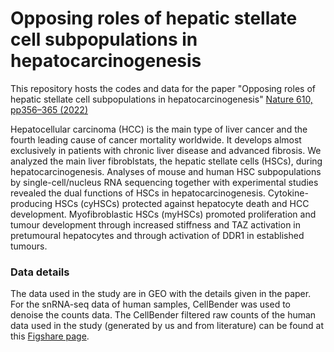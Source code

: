 # Opposing roles of hepatic stellate cell subpopulations in hepatocarcinogenesis
This repository hosts the codes and data for the paper "Opposing roles of hepatic stellate cell subpopulations in hepatocarcinogenesis" [Nature 610, pp356–365 (2022)](https://www.nature.com/articles/s41586-022-05289-6)


Hepatocellular carcinoma (HCC) is the main type of liver cancer and the fourth leading cause of cancer mortality worldwide. It develops almost exclusively in patients with chronic liver disease and advanced fibrosis. We analyzed the main liver fibroblstats, the hepatic stellate cells (HSCs), during hepatocarcinogenesis. Analyses of mouse and human HSC subpopulations by single-cell/nucleus RNA sequencing together with experimental studies revealed the dual functions of HSCs in hepatocarcinogenesis. Cytokine-producing HSCs (cyHSCs) protected against hepatocyte death and HCC development. Myofibroblastic HSCs (myHSCs) promoted proliferation and tumour development through increased stiffness and TAZ activation in pretumoural hepatocytes and through activation of DDR1 in established tumours.

### Data details
The data used in the study are in GEO with the details given in the paper. For the snRNA-seq data of human samples, CellBender was used to denoise the counts data. The CellBender filtered raw counts of the human data used in the study (generated by us and from literature) can be found at this [Figshare page](https://figshare.com/articles/dataset/Opposing_roles_of_hepatic_stellate_cell_subpopulations_in_hepatocarcinogenesis/21424608).


